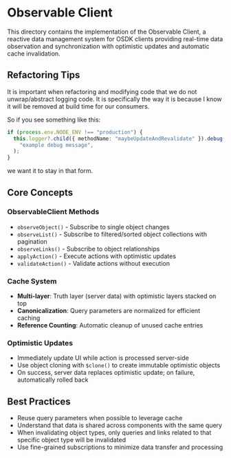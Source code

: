 # Observable Client

This directory contains the implementation of the Observable Client, a reactive data management system for OSDK clients providing real-time data observation and synchronization with optimistic updates and automatic cache invalidation.

## Refactoring Tips

It is important when refactoring and modifying code that we do not unwrap/abstract logging code. It is specifically the way it is because I know it will be removed at build time for our consumers.

So if you see something like this:

```ts
if (process.env.NODE_ENV !== "production") {
  this.logger?.child({ methodName: "maybeUpdateAndRevalidate" }).debug(
    "example debug message",
  );
}
```

we want it to stay in that form.

## Core Concepts

### ObservableClient Methods

- `observeObject()` - Subscribe to single object changes
- `observeList()` - Subscribe to filtered/sorted object collections with pagination
- `observeLinks()` - Subscribe to object relationships
- `applyAction()` - Execute actions with optimistic updates
- `validateAction()` - Validate actions without execution

### Cache System

- **Multi-layer**: Truth layer (server data) with optimistic layers stacked on top
- **Canonicalization**: Query parameters are normalized for efficient caching
- **Reference Counting**: Automatic cleanup of unused cache entries

### Optimistic Updates

- Immediately update UI while action is processed server-side
- Use object cloning with `$clone()` to create immutable optimistic objects
- On success, server data replaces optimistic update; on failure, automatically rolled back

## Best Practices

- Reuse query parameters when possible to leverage cache
- Understand that data is shared across components with the same query
- When invalidating object types, only queries and links related to that specific object type will be invalidated
- Use fine-grained subscriptions to minimize data transfer and processing
